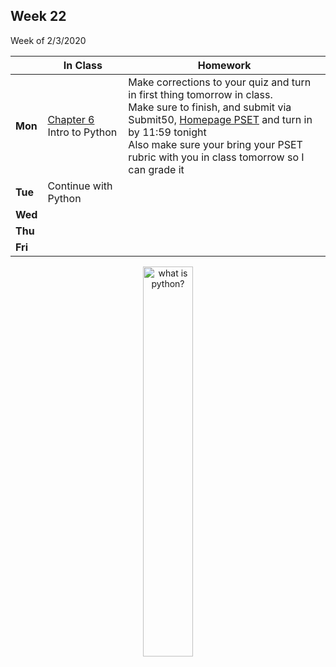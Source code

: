 <meta http-equiv="refresh" content="300"/>

## Week 22  
Week of 2/3/2020 

  |       |In Class               |Homework   |
  |-------|---------              |---------  |
  |**Mon**|[Chapter 6](/ap/curriculum/6/) Intro to Python |Make corrections to your quiz and turn in first thing tomorrow in class.<br>Make sure to finish, and submit via Submit50, [Homepage PSET](https://docs.cs50.net/2019/ap/problems/homepage/homepage.html) and turn in by 11:59 tonight<br>Also make sure your bring your PSET rubric with you in class tomorrow so I can grade it |
  |**Tue**|Continue with Python | |
  |**Wed**| | |
  |**Thu**| | |
  |**Fri**| | |

<div style="text-align:center">
<img src="https://s3.amazonaws.com/media.skillcrush.com/skillcrush/wp-content/uploads/2019/06/What-is-Pyton.jpg.webp" alt="what is python?" width="40%">
</div>
